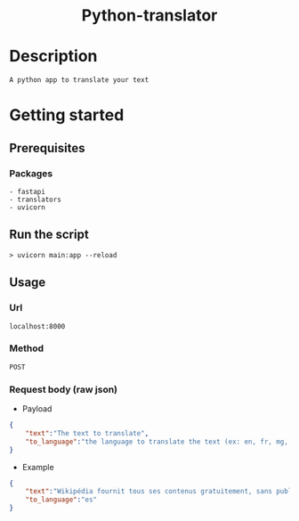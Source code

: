 # <p align='center'>Python-translator</p>
# Description
```A python app to translate your text```

# Getting started

## Prerequisites
### Packages
    - fastapi
    - translators
    - uvicorn

## Run the script
```
> uvicorn main:app --reload
```

## Usage
### Url
```
localhost:8000
```
### Method
```
POST
```
### Request body (raw json)
- Payload
```json
{
    "text":"The text to translate",
    "to_language":"the language to translate the text (ex: en, fr, mg, etc...)"
}
```
- Example
```json
{
    "text":"Wikipédia fournit tous ses contenus gratuitement, sans publicité, et sans recourir à l'exploitation des données personnelles de ses utilisateurs.",
    "to_language":"es"
}
```